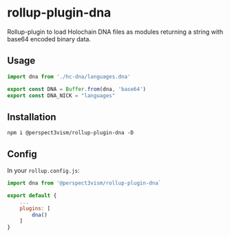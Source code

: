 # rollup-plugin-dna
Rollup-plugin to load Holochain DNA files as modules returning a string with base64 encoded binary data.

## Usage
```javascript
import dna from './hc-dna/languages.dna'

export const DNA = Buffer.from(dna, 'base64')
export const DNA_NICK = "languages"
```

## Installation
```
npm i @perspect3vism/rollup-plugin-dna -D
```

## Config
In your `rollup.config.js`:

```javascript
import dna from '@perspect3vism/rollup-plugin-dna`

export default {
    ...
    plugins: [
        dna()
    ]
}
```